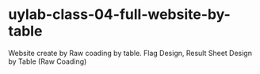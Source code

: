 # uylab-class-04-full-website-by-table
Website create by Raw coading by table. Flag Design, Result Sheet Design by Table (Raw Coading) 

